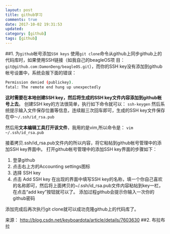 ```yaml
---
layout: post
title: github学习
comments: true
date: 2017-10-02 19:31:53
updated:
category: [github]
tags: [github]
---
```

##1. 为`github`帐号添加`SSH keys`
使用`git clone`命令从github上同步github上的代码库时，如果使用SSH链接（如我自己的beagleOS项 目：`git@github.com:DamonDeng/beagleOS.git`），而你的SSH key没有添加到github帐号设置中，系统会报下面的错误：
``` bash
Permission denied (publickey).
fatal: The remote end hung up unexpectedly
```
<!--more -->
**这时需要在本地创建SSH key，然后将生成的SSH key文件内容添加到github帐号上去**。
创建SSH key的方法很简单，执行如下命令就可以：
`ssh-keygen`
然后系统提示输入文件保存位置等信息，连续敲三次回车即可，生成的SSH key文件保存在中`～/.ssh/id_rsa.pub`

然后用**文本编辑工具打开该文件**，我用的是vim,所以命令是：
`vim ~/.ssh/id_rsa.pub`

接着拷贝.ssh/id_rsa.pub文件内的所以内容，将它粘帖到github帐号管理中的添加SSH key界面中。
打开github帐号管理中的添加SSH key界面的步骤如下：
1. 登录github
2. 点击右上方的Accounting settings图标
3. 选择 SSH key
4. 点击 Add SSH key
在出现的界面中填写SSH key的名称，填一个你自己喜欢的名称即可，然后将上面拷贝的~/.ssh/id_rsa.pub文件内容粘帖到key一栏，在点击“add key”按钮就可以了。
添加过程github会提示你输入一次你的github密码

添加完成后再次执行git clone就可以成功克隆github上的代码库了。

来源： http://blog.csdn.net/keyboardota/article/details/7603630
##2. 布拉布拉